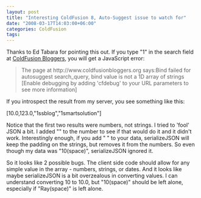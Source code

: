 ```yaml
---
layout: post
title: "Interesting ColdFusion 8, Auto-Suggest issue to watch for"
date: "2008-03-17T14:03:00+06:00"
categories: ColdFusion 
tags: 
---
```


Thanks to Ed Tabara for pointing this out. If you type "1" in the search field at <a href="http://www.coldfusionbloggers.org">ColdFusion Bloggers</a>, you will get a JavaScript error:

<blockquote>
<p>
The page at http://www.coldfusionbloggers.org says:Bind failed for autosuggest search_query, bind value is not a 1D array of strings [Enable debugging by adding 'cfdebug' to your URL parameters to see more information]
</p>
</blockquote>

If you introspect the result from my server, you see something like this:

[10.0,123.0,"1ssblog","1smartsolution"]

Notice that the first two results were numbers, not strings. I tried to 'fool' JSON a bit. I added "" to the number to see if that would do it and it didn't work. Interestingly enough, if you add " " to your data, serializeJSON will keep the padding on the strings, but removes it from the numbers. So even though my data was "10(space)", serializeJSON ignored it. 

So it looks like 2 possible bugs. The client side code should allow for any simple value in the array - numbers, strings, or dates. And it looks like maybe serializeJSON is a bit overzealous in converting values. I can understand converting 10 to 10.0, but "10(space)" should be left alone, especially if "Ray(space)" is left alone.